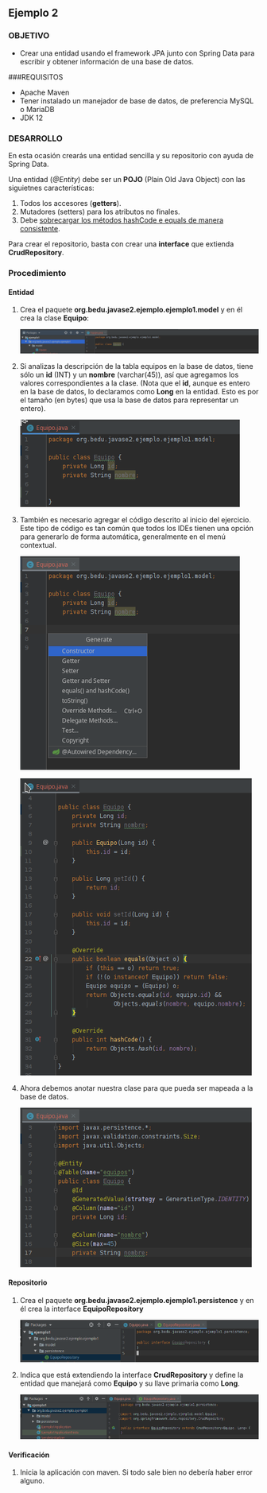 ## Ejemplo 2

### OBJETIVO

- Crear una entidad usando el framework JPA junto con Spring Data para escribir y obtener información de una base de datos.

###REQUISITOS

- Apache Maven
- Tener instalado un manejador de base de datos, de preferencia MySQL o MariaDB
- JDK 12

### DESARROLLO

En esta ocasión crearás una entidad sencilla y su repositorio con ayuda de Spring Data.

Una entidad (_@Entity_) debe ser un **POJO** (Plain Old Java Object) con las siguietnes características:

1. Todos los accesores (**getters**).
2. Mutadores (setters) para los atributos no finales.
3. Debe [sobrecargar los métodos hashCode e equals de manera consistente](https://www.mkyong.com/java/java-how-to-overrides-equals-and-hashcode/).

Para crear el repositorio, basta con crear una **interface** que extienda **CrudRepository**.

### Procedimiento

#### Entidad
1. Crea el paquete **org.bedu.javase2.ejemplo.ejemplo1.model** y en él crea la clase **Equipo**:

   ![Clase](img/figura01.png)

2. Si analizas la descripción de la tabla equipos en la base de datos, tiene sólo un **id** (INT) y un **nombre** (varchar(45)), así que agregamos los valores correspondientes a la clase. (Nota que el **id**, aunque es entero en la base de datos, lo declaramos como **Long** en la entidad. Esto es por el tamaño (en bytes) que usa la base de datos para representar un entero).

   ![Atributos](img/figura02.png)


3. También es necesario agregar el código descrito al inicio del ejercicio. Este tipo de código es tan común que todos los IDEs tienen una opción para generarlo de forma automática, generalmente en el menú contextual.

   ![Generador de código](img/figura03.png)
   
   ![Código generado](img/figura04.png)

4. Ahora debemos anotar nuestra clase para que pueda ser mapeada a la base de datos.

   ![Anotaciones](img/figura05.png)

#### Repositorio

1. Crea el paquete **org.bedu.javase2.ejemplo.ejemplo1.persistence** y en él crea la interface **EquipoRepository**

   ![Interfaz](img/figura06.png)

2. Indica que está extendiendo la interface **CrudRepository** y define la entidad que manejará como **Equipo** y su llave primaria como **Long**.

   ![Repositorio](img/figura07.png)

#### Verificación

1. Inicia la aplicación con maven. Si todo sale bien no debería haber error alguno.



